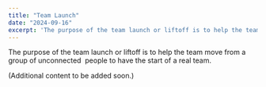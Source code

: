 ```yaml
---
title: "Team Launch"
date: "2024-09-16"
excerpt: 'The purpose of the team launch or liftoff is to help the team move from a group of'
---
```


The purpose of the team launch or liftoff is to help the team move from a group of unconnected  people to have the start of a real team.

(Additional content to be added soon.)

